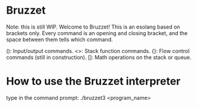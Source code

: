 # Bruzzet
Note: this is still WIP.
Welcome to Bruzzet! This is an esolang based on brackets only. Every command is an opening and closing bracket, and the space between them tells which command.

(): Input/output commands.
<>: Stack function commands.
{}: Flow control commands (still in construction).
[]: Math operations on the stack or queue.

# How to use the Bruzzet interpreter
type in the command prompt: ./bruzzet3 <program_name>
